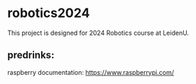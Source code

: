 # robotics2024
This project is designed for 2024 Robotics course at LeidenU.
## predrinks:
raspberry documentation: https://www.raspberrypi.com/
